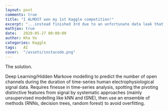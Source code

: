```yaml
---
layout: post
comments: true
title: "I ALMOST won my 1st Kaggle competition!" 
excerpt: "...instead finished 3rd due to an unfortunate data leak that 2 other teams exploited in the Liverpool Ion Switching Competition"
mathjax: true
date:   2020-05-27 00:00:00
author: Kha Vo
categories: Kaggle
tags:	AI
cover:  "/assets/instacode.png"
---
```


The solution.


Deep Learning/Hidden Markove modelling to predict the number of open channels during the duration of time-series human electrophysiological signal data. 
Requires finesse in time-series analysis, spotting the pivoting distinctive features from signal by systematic approaches (mainly unsupervised modelling like kNN and tSNE),
then use an ensemble of methods (RNNs, decision trees, random forest) to avoid overfitting.

